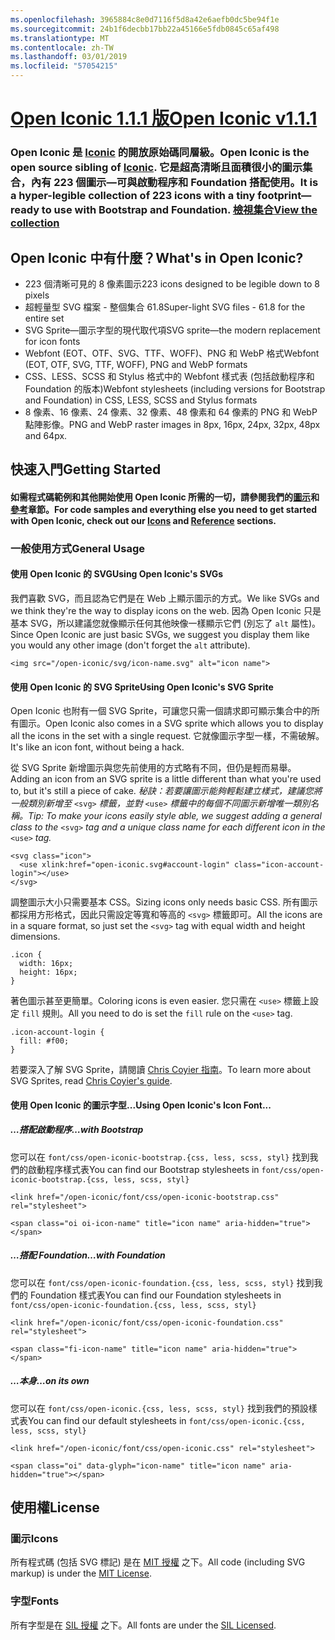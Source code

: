 ```yaml
---
ms.openlocfilehash: 3965884c8e0d7116f5d8a42e6aefb0dc5be94f1e
ms.sourcegitcommit: 24b1f6decbb17bb22a45166e5fdb0845c65af498
ms.translationtype: MT
ms.contentlocale: zh-TW
ms.lasthandoff: 03/01/2019
ms.locfileid: "57054215"
---
```

<a name="open-iconic-v111httpuseiconiccomopen"></a>[<span data-ttu-id="4f59d-101">Open Iconic 1.1.1 版</span><span class="sxs-lookup"><span data-stu-id="4f59d-101">Open Iconic v1.1.1</span></span>](http://useiconic.com/open)
===========

### <a name="open-iconic-is-the-open-source-sibling-of-iconichttpuseiconiccom-it-is-a-hyper-legible-collection-of-223-icons-with-a-tiny-footprintmdashready-to-use-with-bootstrap-and-foundation-view-the-collectionhttpuseiconiccomopenicons"></a><span data-ttu-id="4f59d-102">Open Iconic 是 [Iconic](http://useiconic.com) 的開放原始碼同層級。</span><span class="sxs-lookup"><span data-stu-id="4f59d-102">Open Iconic is the open source sibling of [Iconic](http://useiconic.com).</span></span> <span data-ttu-id="4f59d-103">它是超高清晰且面積很小的圖示集合，內有 223 個圖示&mdash;可與啟動程序和 Foundation 搭配使用。</span><span class="sxs-lookup"><span data-stu-id="4f59d-103">It is a hyper-legible collection of 223 icons with a tiny footprint&mdash;ready to use with Bootstrap and Foundation.</span></span> [<span data-ttu-id="4f59d-104">檢視集合</span><span class="sxs-lookup"><span data-stu-id="4f59d-104">View the collection</span></span>](http://useiconic.com/open#icons)



## <a name="whats-in-open-iconic"></a><span data-ttu-id="4f59d-105">Open Iconic 中有什麼？</span><span class="sxs-lookup"><span data-stu-id="4f59d-105">What's in Open Iconic?</span></span>

* <span data-ttu-id="4f59d-106">223 個清晰可見的 8 像素圖示</span><span class="sxs-lookup"><span data-stu-id="4f59d-106">223 icons designed to be legible down to 8 pixels</span></span>
* <span data-ttu-id="4f59d-107">超輕量型 SVG 檔案 - 整個集合 61.8</span><span class="sxs-lookup"><span data-stu-id="4f59d-107">Super-light SVG files - 61.8 for the entire set</span></span> 
* <span data-ttu-id="4f59d-108">SVG Sprite&mdash;圖示字型的現代取代項</span><span class="sxs-lookup"><span data-stu-id="4f59d-108">SVG sprite&mdash;the modern replacement for icon fonts</span></span>
* <span data-ttu-id="4f59d-109">Webfont (EOT、OTF、SVG、TTF、WOFF)、PNG 和 WebP 格式</span><span class="sxs-lookup"><span data-stu-id="4f59d-109">Webfont (EOT, OTF, SVG, TTF, WOFF), PNG and WebP formats</span></span>
* <span data-ttu-id="4f59d-110">CSS、LESS、SCSS 和 Stylus 格式中的 Webfont 樣式表 (包括啟動程序和 Foundation 的版本)</span><span class="sxs-lookup"><span data-stu-id="4f59d-110">Webfont stylesheets (including versions for Bootstrap and Foundation) in CSS, LESS, SCSS and Stylus formats</span></span>
* <span data-ttu-id="4f59d-111">8 像素、16 像素、24 像素、32 像素、48 像素和 64 像素的 PNG 和 WebP 點陣影像。</span><span class="sxs-lookup"><span data-stu-id="4f59d-111">PNG and WebP raster images in 8px, 16px, 24px, 32px, 48px and 64px.</span></span>


## <a name="getting-started"></a><span data-ttu-id="4f59d-112">快速入門</span><span class="sxs-lookup"><span data-stu-id="4f59d-112">Getting Started</span></span>

#### <a name="for-code-samples-and-everything-else-you-need-to-get-started-with-open-iconic-check-out-our-iconshttpuseiconiccomopenicons-and-referencehttpuseiconiccomopenreference-sections"></a><span data-ttu-id="4f59d-113">如需程式碼範例和其他開始使用 Open Iconic 所需的一切，請參閱我們的[圖示](http://useiconic.com/open#icons)和[參考](http://useiconic.com/open#reference)章節。</span><span class="sxs-lookup"><span data-stu-id="4f59d-113">For code samples and everything else you need to get started with Open Iconic, check out our [Icons](http://useiconic.com/open#icons) and [Reference](http://useiconic.com/open#reference) sections.</span></span>

### <a name="general-usage"></a><span data-ttu-id="4f59d-114">一般使用方式</span><span class="sxs-lookup"><span data-stu-id="4f59d-114">General Usage</span></span>

#### <a name="using-open-iconics-svgs"></a><span data-ttu-id="4f59d-115">使用 Open Iconic 的 SVG</span><span class="sxs-lookup"><span data-stu-id="4f59d-115">Using Open Iconic's SVGs</span></span>

<span data-ttu-id="4f59d-116">我們喜歡 SVG，而且認為它們是在 Web 上顯示圖示的方式。</span><span class="sxs-lookup"><span data-stu-id="4f59d-116">We like SVGs and we think they're the way to display icons on the web.</span></span> <span data-ttu-id="4f59d-117">因為 Open Iconic 只是基本 SVG，所以建議您就像顯示任何其他映像一樣顯示它們 (別忘了 `alt` 屬性)。</span><span class="sxs-lookup"><span data-stu-id="4f59d-117">Since Open Iconic are just basic SVGs, we suggest you display them like you would any other image (don't forget the `alt` attribute).</span></span>

```
<img src="/open-iconic/svg/icon-name.svg" alt="icon name">
```

#### <a name="using-open-iconics-svg-sprite"></a><span data-ttu-id="4f59d-118">使用 Open Iconic 的 SVG Sprite</span><span class="sxs-lookup"><span data-stu-id="4f59d-118">Using Open Iconic's SVG Sprite</span></span>

<span data-ttu-id="4f59d-119">Open Iconic 也附有一個 SVG Sprite，可讓您只需一個請求即可顯示集合中的所有圖示。</span><span class="sxs-lookup"><span data-stu-id="4f59d-119">Open Iconic also comes in a SVG sprite which allows you to display all the icons in the set with a single request.</span></span> <span data-ttu-id="4f59d-120">它就像圖示字型一樣，不需破解。</span><span class="sxs-lookup"><span data-stu-id="4f59d-120">It's like an icon font, without being a hack.</span></span>

<span data-ttu-id="4f59d-121">從 SVG Sprite 新增圖示與您先前使用的方式略有不同，但仍是輕而易舉。</span><span class="sxs-lookup"><span data-stu-id="4f59d-121">Adding an icon from an SVG sprite is a little different than what you're used to, but it's still a piece of cake.</span></span> <span data-ttu-id="4f59d-122">*秘訣：若要讓圖示能夠輕鬆建立樣式，建議您將一般類別新增至*  `<svg>` *標籤，並對* `<use>`  *標籤中的每個不同圖示新增唯一類別名稱。*</span><span class="sxs-lookup"><span data-stu-id="4f59d-122">*Tip: To make your icons easily style able, we suggest adding a general class to the* `<svg>` *tag and a unique class name for each different icon in the* `<use>` *tag.*</span></span>  

```
<svg class="icon">
  <use xlink:href="open-iconic.svg#account-login" class="icon-account-login"></use>
</svg>
```

<span data-ttu-id="4f59d-123">調整圖示大小只需要基本 CSS。</span><span class="sxs-lookup"><span data-stu-id="4f59d-123">Sizing icons only needs basic CSS.</span></span> <span data-ttu-id="4f59d-124">所有圖示都採用方形格式，因此只需設定等寬和等高的 `<svg>` 標籤即可。</span><span class="sxs-lookup"><span data-stu-id="4f59d-124">All the icons are in a square format, so just set the `<svg>` tag with equal width and height dimensions.</span></span>

```
.icon {
  width: 16px;
  height: 16px;
}
```

<span data-ttu-id="4f59d-125">著色圖示甚至更簡單。</span><span class="sxs-lookup"><span data-stu-id="4f59d-125">Coloring icons is even easier.</span></span> <span data-ttu-id="4f59d-126">您只需在 `<use>` 標籤上設定 `fill` 規則。</span><span class="sxs-lookup"><span data-stu-id="4f59d-126">All you need to do is set the `fill` rule on the `<use>` tag.</span></span>

```
.icon-account-login {
  fill: #f00;
}
```

<span data-ttu-id="4f59d-127">若要深入了解 SVG Sprite，請閱讀 [Chris Coyier 指南](http://css-tricks.com/svg-sprites-use-better-icon-fonts/)。</span><span class="sxs-lookup"><span data-stu-id="4f59d-127">To learn more about SVG Sprites, read [Chris Coyier's guide](http://css-tricks.com/svg-sprites-use-better-icon-fonts/).</span></span>

#### <a name="using-open-iconics-icon-font"></a><span data-ttu-id="4f59d-128">使用 Open Iconic 的圖示字型...</span><span class="sxs-lookup"><span data-stu-id="4f59d-128">Using Open Iconic's Icon Font...</span></span>


##### <a name="with-bootstrap"></a><span data-ttu-id="4f59d-129">…搭配啟動程序</span><span class="sxs-lookup"><span data-stu-id="4f59d-129">…with Bootstrap</span></span>

<span data-ttu-id="4f59d-130">您可以在 `font/css/open-iconic-bootstrap.{css, less, scss, styl}` 找到我們的啟動程序樣式表</span><span class="sxs-lookup"><span data-stu-id="4f59d-130">You can find our Bootstrap stylesheets in `font/css/open-iconic-bootstrap.{css, less, scss, styl}`</span></span>


```
<link href="/open-iconic/font/css/open-iconic-bootstrap.css" rel="stylesheet">
```


```
<span class="oi oi-icon-name" title="icon name" aria-hidden="true"></span>
```

##### <a name="with-foundation"></a><span data-ttu-id="4f59d-131">…搭配 Foundation</span><span class="sxs-lookup"><span data-stu-id="4f59d-131">…with Foundation</span></span>

<span data-ttu-id="4f59d-132">您可以在 `font/css/open-iconic-foundation.{css, less, scss, styl}` 找到我們的 Foundation 樣式表</span><span class="sxs-lookup"><span data-stu-id="4f59d-132">You can find our Foundation stylesheets in `font/css/open-iconic-foundation.{css, less, scss, styl}`</span></span>

```
<link href="/open-iconic/font/css/open-iconic-foundation.css" rel="stylesheet">
```


```
<span class="fi-icon-name" title="icon name" aria-hidden="true"></span>
```

##### <a name="on-its-own"></a><span data-ttu-id="4f59d-133">…本身</span><span class="sxs-lookup"><span data-stu-id="4f59d-133">…on its own</span></span>

<span data-ttu-id="4f59d-134">您可以在 `font/css/open-iconic.{css, less, scss, styl}` 找到我們的預設樣式表</span><span class="sxs-lookup"><span data-stu-id="4f59d-134">You can find our default stylesheets in `font/css/open-iconic.{css, less, scss, styl}`</span></span>

```
<link href="/open-iconic/font/css/open-iconic.css" rel="stylesheet">
```

```
<span class="oi" data-glyph="icon-name" title="icon name" aria-hidden="true"></span>
```


## <a name="license"></a><span data-ttu-id="4f59d-135">使用權</span><span class="sxs-lookup"><span data-stu-id="4f59d-135">License</span></span>

### <a name="icons"></a><span data-ttu-id="4f59d-136">圖示</span><span class="sxs-lookup"><span data-stu-id="4f59d-136">Icons</span></span>

<span data-ttu-id="4f59d-137">所有程式碼 (包括 SVG 標記) 是在 [MIT 授權](http://opensource.org/licenses/MIT) 之下。</span><span class="sxs-lookup"><span data-stu-id="4f59d-137">All code (including SVG markup) is under the [MIT License](http://opensource.org/licenses/MIT).</span></span>

### <a name="fonts"></a><span data-ttu-id="4f59d-138">字型</span><span class="sxs-lookup"><span data-stu-id="4f59d-138">Fonts</span></span>

<span data-ttu-id="4f59d-139">所有字型是在 [SIL 授權](http://scripts.sil.org/cms/scripts/page.php?item_id=OFL_web) 之下。</span><span class="sxs-lookup"><span data-stu-id="4f59d-139">All fonts are under the [SIL Licensed](http://scripts.sil.org/cms/scripts/page.php?item_id=OFL_web).</span></span>
